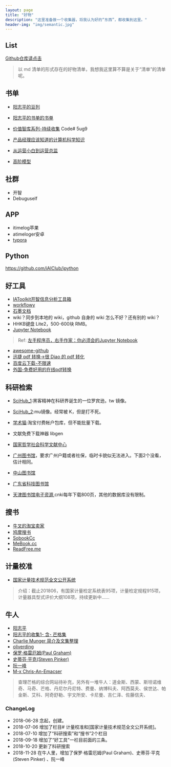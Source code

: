```yaml
---
layout: page
title: "好物"
description: "这里准备做一个收集器，将我认为好的“东西”，都收集到这里。"
header-img: "img/semantic.jpg"
---
```




## List

[Github仓库请点击](https://github.com/yuyanbing/GoodThingList/)

> 以 md 清单的形式存在的好物清单，我想我这里算不算是关于“清单”的清单呢。

## 书单

- [阳志平的豆列](https://www.douban.com/people/ouyangzhiping/doulists/all)
- [阳志平的书单的书单](https://www.yangzhiping.com/psy/booklist.html)
- [价值智库系列-持续收集](https://pan.baidu.com/s/1_bsP2OII2s3Ns_SmVij_-w)  Code# 5ug9
- [产品经理应该知道的计算机科学知识]( https://www.douban.com/doulist/46492698/ )

- [从运营小白到运营总监]( https://www.douban.com/doulist/46315770/ )

- [高阶模型]( https://www.douban.com/doulist/45530410/ )

## 社群
- 开智
- Debuguself

## APP
- itimelog苹果
- atimeloger安卓
- [typora](https://typora.io/)



## Python

https://github.com/iAIClub/ipython

## 好工具

- [IAToolkit开智信息分析工具箱](https://github.com/AIHackers/IAToolkit)
- [workflowy](https://workflowy.com/)
- [石墨文档](https://shimo.im/)
- wiki？同步到本地的 wiki，github 自身的 wiki 怎么不好？还有别的 wiki？
- HHKB键盘 Lite2，500-600块 RMB。
- [Jupyter Notebook](http://jupyter.org/)
> Ref: [左手程序员，右手作家：你必须会的Jupyter Notebook](https://www.jianshu.com/p/86117613b7a6)

- [awesome-github](https://github.com/XiaoYanWork/awesome-github)
- [迅捷 pdf 转换->很 Diao 的 pdf 转化](http://app.xunjiepdf.com)
- [百度云下载-不限速](http://pandownload.com/)
- [外国-免费好用的在线pdf转换](https://smallpdf.com/cn)

## 科研检索

- [SciHub_1](https://sci-hub.tw/):黑客精神在科研界诞生的一位罗宾逊。tw 镜像。

- [SciHub_2](https://sci-hub.mu/):mu镜像。经常被 K，但是打不死。

- [学术猫](http://www.2447.net/):淘宝付费帐户包库，但不能批量下载。

- 文献免费下载神器 libgen

- [国家哲学社会科学文献中心](http://www.ncpssd.org)

- [广州图书馆]()，要求广州户籍或者社保，临时卡貌似无法进入。下面2个没看，估计相同。

- [中山图书馆]()

- [广东省科技图书馆]()

- [天津图书馆电子资源](http://www.tjl.tj.cn/ArticleChannel.aspx?ChannelID=273),cnki每年下载800页，其他的数据库没有限制。


## 搜书
- [牛叉的淘宝卖家](https://item.taobao.com/item.htm?spm=a1z10.1-c-s.w4004-18215966358.9.8ad4d89fdGZmoP&id=568518116548)
- [鸠摩搜书](https://www.jiumodiary.com/)
- [SobookCc](https://sobook.cc)
- [MeBook.cc](http://mebook.cc)
- [ReadFree.me](http://readfree.me)

## 

## 计量校准

- [国家计量技术规范全文公开系统](http://jjg.spc.org.cn/resmea/view/index)
> 介绍：截止201806，有国家计量检定系统表95项，计量检定规程915项，计量器具型式评价大纲108项，持续更新中……


## 牛人
- [阳志平](https://www.yangzhiping.com/)
- [阳志平的收集1-  含- 芒格集](https://www.bagtheweb.com/u/ouyang/bags)
- [Charlie Munger 简介及文集整理](https://github.com/zhengxixuan/CharlieMungerTalk)
- [oliverding](http://joinwee.com/accounts/oliverding/)
- [保罗·格雷厄姆(Paul Graham)](http://www.paulgraham.com/articles.html)
- [史蒂芬·平克(Steven Pinker)](http://www.stevenpinker.com)
- [阮一峰](http://www.ruanyifeng.com/home.html)
- [M-x Chris-An-Emacser](https://chriszheng.science/)

> 查理芒格的综合网站待补充，另外有一堆牛人：道金斯、西蒙、斯坦诺维奇、马奇、芒格、丹尼尔丹尼特、费曼、纳博科夫、阿西莫夫、侯世达、帕金斯、艾科、阿奇舒勒、宇文所安、卡尼曼、吉仁泽、佐藤信夫、


### ChangeLog

- 2018-06-28 念起，创建。
- 2018-07-06 增加了栏目# 计量校准和[国家计量技术规范全文公开系统]。
- 2018-07-10 增加了“科研搜索”和“搜书”2个栏目
- 2018-09-18 增加了“好工具”一栏目前面的三条。
- 2018-10-20 更新了科研搜索
- 2018-11-28  在牛人里，增加了保罗·格雷厄姆(Paul Graham)、史蒂芬·平克(Steven Pinker) 、阮一峰

